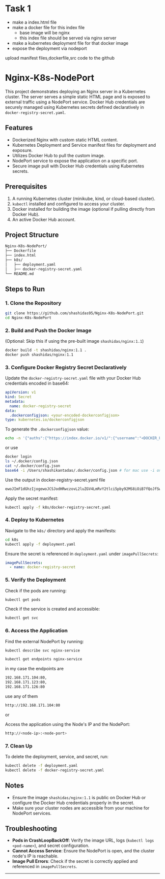 
# Task 1
- make a index.html file
- make a docker file for this index file
	- base image will be nginx
	- this index file should be served via nginx server
-	make a kubernetes deployment file for that docker image
-	expose the deployment via nodeport

upload manifest files,dockerfile,src code to the github


# Nginx-K8s-NodePort

This project demonstrates deploying an Nginx server in a Kubernetes cluster. The server serves a simple static HTML page and is exposed to external traffic using a NodePort service. Docker Hub credentials are securely managed using Kubernetes secrets defined declaratively in `docker-registry-secret.yaml`.

## Features

- Dockerized Nginx with custom static HTML content.
- Kubernetes Deployment and Service manifest files for deployment and exposure.
- Utilizes Docker Hub to pull the custom image.
- NodePort service to expose the application on a specific port.
- Secure image pull with Docker Hub credentials using Kubernetes secrets.

## Prerequisites

1. A running Kubernetes cluster (minikube, kind, or cloud-based cluster).
2. `kubectl` installed and configured to access your cluster.
3. Docker installed for building the image (optional if pulling directly from Docker Hub).
4. An active Docker Hub account.

## Project Structure

```bash
Nginx-K8s-NodePort/
├── Dockerfile
├── index.html
├── k8s/
│   ├── deployment.yaml
│   ├── docker-registry-secret.yaml
└── README.md
```

## Steps to Run

### 1. Clone the Repository

```bash
git clone https://github.com/shashidas95/Nginx-K8s-NodePort.git
cd Nginx-K8s-NodePort
```

### 2. Build and Push the Docker Image

(Optional: Skip this if using the pre-built image `shashidas/nginx:1.1`)

```bash
docker build -t shashidas/nginx:1.1 .
docker push shashidas/nginx:1.1
```

### 3. Configure Docker Registry Secret Declaratively

Update the `docker-registry-secret.yaml` file with your Docker Hub credentials encoded in base64:

```yaml
apiVersion: v1
kind: Secret
metadata:
  name: docker-registry-secret
data:
  .dockerconfigjson: <your-encoded-dockerconfigjson>
type: kubernetes.io/dockerconfigjson
```

To generate the `.dockerconfigjson` value:

```bash
echo -n '{"auths":{"https://index.docker.io/v1/":{"username":"<DOCKER_USERNAME>","password":"<DOCKER_PASSWORD>","email":"<DOCKER_EMAIL>"}}}' | base64 -w 0
```

or use

```bash
docker login
ls ~/.docker/config.json
cat ~/.docker/config.json
base64 -i /Users/shashikantadas/.docker/config.json # for mac use -i only
```

Use the output in docker-registry-secret.yaml file

```bash
ewoJImF1dGhzIjogewoJCSJodHRwczovL2luZGV4LmRvY2tlci5pby92MS8iOiB7fQoJfSwKCSJjcmVkc1N0b3JlIjogIm9zeGtleWNoYWluIiwKCSJjdXJyZW50Q29udGV4dCI6ICJkZXNrdG9wLWxpbnV4Igp9
```

Apply the secret manifest:

```bash
kubectl apply -f k8s/docker-registry-secret.yaml
```

### 4. Deploy to Kubernetes

Navigate to the `k8s/` directory and apply the manifests:

```bash
cd k8s
kubectl apply -f deployment.yaml
```

Ensure the secret is referenced in `deployment.yaml` under `imagePullSecrets`:

```yaml
imagePullSecrets:
  - name: docker-registry-secret
```

### 5. Verify the Deployment

Check if the pods are running:

```bash
kubectl get pods
```

Check if the service is created and accessible:

```bash
kubectl get svc
```

### 6. Access the Application

Find the external NodePort by running:

```bash
kubectl describe svc nginx-service
```

```bash
kubectl get endpoints nginx-service
```

in my case the endpoints are

```bash
192.168.171.104:80,
192.168.171.123:80,
192.168.171.126:80
```

use any of them

```bash
http://192.168.171.104:80
```

or

Access the application using the Node's IP and the NodePort:

```bash
http://<node-ip>:<node-port>

```

### 7. Clean Up

To delete the deployment, service, and secret, run:

```bash
kubectl delete -f deployment.yaml
kubectl delete -f docker-registry-secret.yaml
```

## Notes

- Ensure the image `shashidas/nginx:1.1` is public on Docker Hub or configure the Docker Hub credentials properly in the secret.
- Make sure your cluster nodes are accessible from your machine for NodePort services.

## Troubleshooting

- **Pods in CrashLoopBackOff**: Verify the image URL, logs (`kubectl logs <pod-name>`), and secret configuration.
- **Cannot Access Service**: Ensure the NodePort is open, and the cluster node's IP is reachable.
- **Image Pull Errors**: Check if the secret is correctly applied and referenced in `imagePullSecrets`.

---
